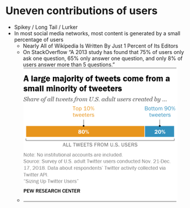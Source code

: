 # Uneven contributions of users
- Spikey / Long Tail / Lurker
- In most social media networks, most content is generated by a small percentage of users
  - Nearly All of Wikipedia Is Written By Just 1 Percent of Its Editors
  - On StackOverflow “A 2013 study has found that 75% of users only ask one question, 65% only answer one question, and only 8% of users answer more than 5 questions.”
  - ![](twitter_stats.png)
